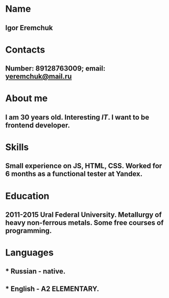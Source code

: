 # Name
## Igor Eremchuk
# Contacts
## Number: 89128763009; email: yeremchuk@mail.ru
# About me
## I am 30 years old. Interesting *IT*. I want to be frontend developer.
# Skills
## Small experienсe on JS, HTML, CSS. Worked for 6 months as a functional tester at Yandex. 
# Education
## 2011-2015 Ural Federal University. Metallurgy of heavy non-ferrous metals.  Some free courses of programming.
# Languages
## * Russian - native.
## * English - A2 ELEMENTARY.
